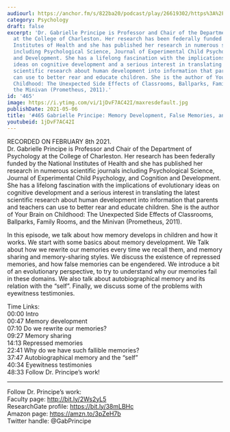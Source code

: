```yaml
---
audiourl: https://anchor.fm/s/822ba20/podcast/play/26619302/https%3A%2F%2Fd3ctxlq1ktw2nl.cloudfront.net%2Fstaging%2F2021-1-12%2F4f3a1d89-bc88-b3f2-f84b-a870b67cd565.m4a
category: Psychology
draft: false
excerpt: 'Dr. Gabrielle Principe is Professor and Chair of the Department of Psychology
  at the College of Charleston. Her research has been federally funded by the National
  Institutes of Health and she has published her research in numerous scientific journals
  including Psychological Science, Journal of Experimental Child Psychology, and Cognition
  and Development. She has a lifelong fascination with the implications of evolutionary
  ideas on cognitive development and a serious interest in translating the latest
  scientific research about human development into information that parents and teachers
  can use to better rear and educate children. She is the author of Your Brain on
  Childhood: The Unexpected Side Effects of Classrooms, Ballparks, Family Rooms, and
  the Minivan (Prometheus, 2011).'
id: '465'
image: https://i.ytimg.com/vi/1jDvF7AC42I/maxresdefault.jpg
publishDate: 2021-05-06
title: '#465 Gabrielle Principe: Memory Development, False Memories, and Eyewitnesses'
youtubeid: 1jDvF7AC42I
---
```

<div class="timelinks">

RECORDED ON FEBRUARY 8th 2021.  
Dr. Gabrielle Principe is Professor and Chair of the Department of Psychology at the College of Charleston. Her research has been federally funded by the National Institutes of Health and she has published her research in numerous scientific journals including Psychological Science, Journal of Experimental Child Psychology, and Cognition and Development. She has a lifelong fascination with the implications of evolutionary ideas on cognitive development and a serious interest in translating the latest scientific research about human development into information that parents and teachers can use to better rear and educate children. She is the author of Your Brain on Childhood: The Unexpected Side Effects of Classrooms, Ballparks, Family Rooms, and the Minivan (Prometheus, 2011).

In this episode, we talk about how memory develops in children and how it works. We start with some basics about memory development. We Talk about how we rewrite our memories every time we recall them, and memory sharing and memory-sharing styles. We discuss the existence of repressed memories, and how false memories can be engendered. We introduce a bit of an evolutionary perspective, to try to understand why our memories fail in these domains. We also talk about autobiographical memory and its relation with the “self”. Finally, we discuss some of the problems with eyewitness testimonies. 

Time Links:  
<time>00:00</time> Intro  
<time>00:47</time> Memory development  
<time>07:10</time> Do we rewrite our memories?  
<time>09:27</time> Memory sharing  
<time>14:13</time> Repressed memories  
<time>22:41</time> Why do we have such fallible memories?  
<time>37:47</time> Autobiographical memory and the “self”  
<time>40:34</time> Eyewitness testimonies  
<time>48:33</time> Follow Dr. Principe’s work!

---

Follow Dr. Principe’s work:  
Faculty page: http://bit.ly/2Ws2yL5  
ResearchGate profile: https://bit.ly/38mLBHc  
Amazon page: https://amzn.to/3pZeH7b  
Twitter handle: @GabPrincipe
</div>

